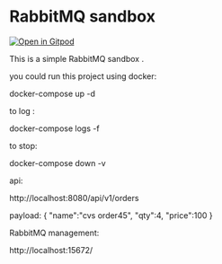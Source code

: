 
# RabbitMQ sandbox



[![Open in Gitpod](https://gitpod.io/button/open-in-gitpod.svg)](http://gitpod.io/#https://github.com/sudeepcv/spring-cloud-microservice-docker)



This is a simple RabbitMQ sandbox .

you could run this project using docker:


docker-compose up -d  

to log :

docker-compose logs -f

to stop:

docker-compose down -v

api:

http://localhost:8080/api/v1/orders

payload:
{
"name":"cvs order45",
"qty":4,
"price":100
}

RabbitMQ management:

http://localhost:15672/
